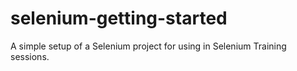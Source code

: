 # selenium-getting-started
A simple setup of a Selenium project for using in Selenium Training sessions.
